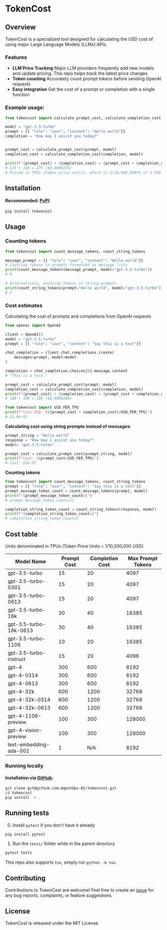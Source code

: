 # TokenCost

## Overview

TokenCost is a specialized tool designed for calculating the USD cost of using major Large Language Models (LLMs) APIs. 

### Features
* **LLM Price Tracking** Major LLM providers frequently add new models and update pricing. This repo helps track the latest price changes
* **Token counting** Accurately count prompt tokens before sending OpenAI requests
* **Easy integration** Get the cost of a prompt or completion with a single function

### Example usage:

```python
from tokencost import calculate_prompt_cost, calculate_completion_cost

model = "gpt-3.5-turbo"
prompt = [{ "role": "user", "content": "Hello world"}]
completion = "How may I assist you today?"


prompt_cost = calculate_prompt_cost(prompt, model)
completion_cost = calculate_completion_cost(completion, model)

print(f"{prompt_cost} + {completion_cost} = {prompt_cost + completion_cost}")
# 135 + 140 = 275 ($0.0000275)
# Priced in TPUs (token price units), which is 1/10,000,000th of a USD.
```

## Installation

#### Recommended: [PyPI](https://pypi.org/project/tokencost/):

```bash
pip install tokencost
```

## Usage

### Counting tokens

```python
from tokencost import count_message_tokens, count_string_tokens

message_prompt = [{ "role": "user", "content": "Hello world"}]
# Counting tokens in prompts formatted as message lists
print(count_message_tokens(message_prompt, model="gpt-3.5-turbo"))
# 9

# Alternatively, counting tokens in string prompts
print(count_string_tokens(prompt="Hello world", model="gpt-3.5-turbo"))
# 2

```

### Cost estimates
Calculating the cost of prompts and completions from OpenAI requests
```python
from openai import OpenAI

client = OpenAI()
model = "gpt-3.5-turbo"
prompt = [{ "role": "user", "content": "Say this is a test"}]

chat_completion = client.chat.completions.create(
    messages=prompt, model=model
)

completion = chat_completion.choices[0].message.content
# "This is a test."

prompt_cost = calculate_prompt_cost(prompt, model)
completion_cost = calculate_completion_cost(completion, model)
print(f"{prompt_cost} + {completion_cost} = {prompt_cost + completion_cost}")
# 180 + 100 = 280 ($0.0000280)

from tokencost import USD_PER_TPU
print(f"Cost USD: ${(prompt_cost + completion_cost)/USD_PER_TPU}")
# $2.8e-05
```

**Calculating cost using string prompts instead of messages:**
```python
prompt_string = "Hello world" 
response = "How may I assist you today?"
model= "gpt-3.5-turbo"

prompt_cost = calculate_prompt_cost(prompt_string, model)
print(f"Cost: ${prompt_cost/USD_PER_TPU}")
# Cost: $2e-07
```

**Counting tokens**
```python
from tokencost import count_message_tokens, count_string_tokens
prompt = [{ "role": "user", "content": "Say this is a test"}]
prompt_message_token_count = count_message_tokens(prompt, model)
print(f"{prompt_message_token_count=}")
# prompt_message_token_count=12

completion_string_token_count = count_string_tokens(response, model)
print(f"{completion_string_token_count=}")
# completion_string_token_count=7
```

## Cost table
Units denominated in TPUs (Token Price Units = 1/10,000,000 USD)

| Model Name                | Prompt Cost | Completion Cost | Max Prompt Tokens |
|---------------------------|-------------|-----------------|-------------------|
| gpt-3.5-turbo             | 15          | 20              | 4097              |
| gpt-3.5-turbo-0301        | 15          | 20              | 4097              |
| gpt-3.5-turbo-0613        | 15          | 20              | 4097              |
| gpt-3.5-turbo-16k         | 30          | 40              | 16385             |
| gpt-3.5-turbo-16k-0613    | 30          | 40              | 16385             |
| gpt-3.5-turbo-1106        | 10          | 20              | 16385             |
| gpt-3.5-turbo-instruct    | 15          | 20              | 4096              |
| gpt-4                     | 300         | 600             | 8192              |
| gpt-4-0314                | 300         | 600             | 8192              |
| gpt-4-0613                | 300         | 600             | 8192              |
| gpt-4-32k                 | 600         | 1200            | 32768             |
| gpt-4-32k-0314            | 600         | 1200            | 32768             |
| gpt-4-32k-0613            | 600         | 1200            | 32768             |
| gpt-4-1106-preview        | 100         | 300             | 128000            |
| gpt-4-vision-preview      | 100         | 300             | 128000            |
| text-embedding-ada-002    | 1           | N/A             | 8192              |




### Running locally

#### Installation via [GitHub](https://github.com/AgentOps-AI/tokencost):

```bash
git clone git@github.com:AgentOps-AI/tokencost.git
cd tokencost
pip install -e .
```

## Running tests

0. Install `pytest` if you don't have it already

```python
pip install pytest
```

1. Run the `tests/` folder while in the parent directory

```python
pytest tests
```

This repo also supports `tox`, simply run `python -m tox`.

## Contributing

Contributions to TokenCost are welcome! Feel free to create an [issue](https://github.com/AgentOps-AI/tokencost/issues) for any bug reports, complaints, or feature suggestions.

## License

TokenCost is released under the MIT License.
